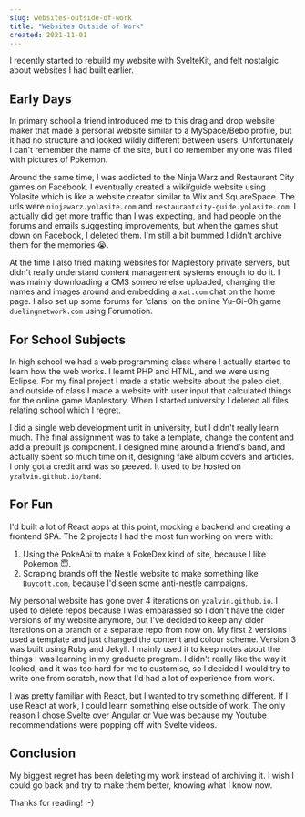 ```yaml
---
slug: websites-outside-of-work
title: "Websites Outside of Work"
created: 2021-11-01
---
```


I recently started to rebuild my website with SvelteKit, and felt nostalgic about  websites I had built earlier.

## Early Days

In primary school a friend introduced me to this drag and drop website maker that made a personal website similar to a MySpace/Bebo profile, but it had no structure and looked wildly different between users. Unfortunately I can't remember the name of the site, but I do remember my one was filled with pictures of Pokemon.

Around the same time, I was addicted to the Ninja Warz and Restaurant City games on Facebook. I eventually created a wiki/guide website using Yolasite which is like a website creator similar to Wix and SquareSpace. The urls were `ninjawarz.yolasite.com` and `restaurantcity-guide.yolasite.com`. I actually did get more traffic than I was expecting, and had people on the forums and emails suggesting improvements, but when the games shut down on Facebook, I deleted them. I'm still a bit bummed I didn't archive them for the memories 😭.

At the time I also tried making websites for Maplestory private servers, but didn't really understand content management systems enough to do it. I was mainly downloading a CMS someone else uploaded, changing the names and images around and  embedding a `xat.com` chat on the home page. I also set up some forums for 'clans' on the online Yu-Gi-Oh game `duelingnetwork.com` using Forumotion.

## For School Subjects

In high school we had a web programming class where I actually started to learn how the web works. I learnt PHP and HTML, and we were using Eclipse. For my final project I made a static website about the paleo diet, and outside of class I made a website with user input that calculated things for the online game Maplestory. When I started university I deleted all files relating school which I regret.

I did a single web development unit in university, but I didn't really learn much. The final assignment was to take a template, change the content and add a prebuilt js component. I designed mine around a friend's band, and actually spent so much time on it, designing fake album covers and articles. I only got a credit and was so peeved. It used to be hosted on `yzalvin.github.io/band`.

## For Fun

I'd built a lot of React apps at this point, mocking a backend and creating a frontend SPA. The 2 projects I had the most fun working on were with:

1. Using the PokeApi to make a PokeDex kind of site, because I like Pokemon 😇.
2. Scraping brands off the Nestle website to make something like `Buycott.com`, because I'd seen some anti-nestle campaigns.

My personal website has gone over 4 iterations on `yzalvin.github.io`. I used to delete repos because I was embarassed so I don't have the older versions of my website anymore, but I've decided to keep any older iterations on a branch or a separate repo from now on. My first 2 versions I used a template and just changed the content and colour scheme. Version 3 was built using Ruby and Jekyll. I mainly used it to keep notes about the things I was learning in my graduate program. I didn't really like the way it looked, and it was too hard for me to customise, so I decided I would try to write one from scratch, now that I'd had a lot of experience from work.

I was pretty familiar with React, but I wanted to try something different. If I use React at work, I could learn something else outside of work. The only reason I chose Svelte over Angular or Vue was because my Youtube recommendations were popping off with Svelte videos.

## Conclusion

My biggest regret has been deleting my work instead of archiving it. I wish I could go back and try to make them better, knowing what I know now.

Thanks for reading! :-)

